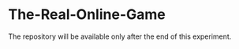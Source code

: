 The-Real-Online-Game
====================

The repository will be available only after the end of this experiment.
